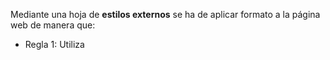 Mediante una hoja de **estilos externos** se ha de aplicar formato a la página web de manera que:

- Regla 1: Utiliza